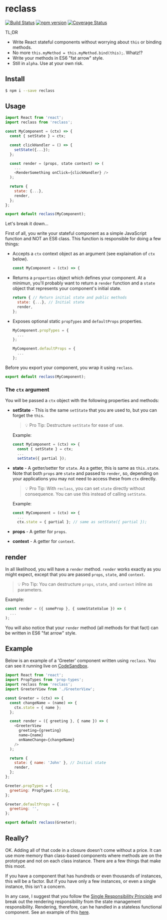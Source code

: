 # reclass

[![Build Status](https://travis-ci.org/donavon/reclass.svg?branch=master)](https://travis-ci.org/donavon/reclass)
[![npm version](https://img.shields.io/npm/v/reclass.svg)](https://www.npmjs.com/package/reclass)
[![Coverage Status](https://coveralls.io/repos/github/donavon/reclass/badge.svg?branch=master)](https://coveralls.io/github/donavon/reclass?branch=master)

TL;DR

* Write React stateful components without worrying about `this` or binding methods.
* No more `this.myMethod = this.myMethod.bind(this);`. Whatz!?
* Write your methods in ES6 "fat arrow" style.
* Still in `alpha`. Use at your own risk.

## Install
```bash
$ npm i --save reclass
```

## Usage

```js
import React from 'react';
import reclass from 'reclass';

const MyComponent = (ctx) => {
  const { setState } = ctx;

  const clickHandler = () => {
    setState({...});
  };

  const render = (props, state context) => (
    ...
    <RenderSomething onClick={clickHandler} />
  );

  return {
    state: {...},
    render,
  };
};

export default reclass(MyComponent);
```

Let's break it down...

First of all, you write your stateful component as a simple JavaScript function and NOT an ES6 class.
This function is responsible for doing a few things:

- Accepts a `ctx` context object as an argument (see explaination of `ctx` below).

  ```js
  const MyComponent = (ctx) => {
  ```

- Returns a `properties` object which defines your component. At a minimun, you'll probably want to return a `render` function and a `state` object that represents your component's initial state.

  ```js
  return { // Return initial state and public methods
    state: {...}, // Initial state
    render,
  };
  ```

- Exposes optional static `propTypes` and `defaultProps` properties.

  ```js
  MyComponent.propTypes = {
    ...
  };

  MyComponent.defaultProps = {
    ...
  };
  ```

Before you export your component, you wrap it using `reclass`.
```js
export default reclass(MyComponent);
```

### The `ctx` argument

You will be passed a `ctx` object with the following properties and methods:

- **setState** - This is the same `setState` that you are used to, but you can forget the `this`.

  >💡 Pro Tip: Destructure `setState` for ease of use.

  Example:
  ```js
  const MyComponent = (ctx) => {
    const { setState } = ctx;
    ...
    setState({ partial });
  ```

- **state** - A getter/setter for `state`. As a getter, this is same as `this.state`.
Note that both `props` are `state` and passed to `render`,
so, depending on your applications you may not need to access these from `ctx` directly.

  >💡 Pro Tip: With `reclass`, you can set `state` directly without consequence. You can use this instead of calling `setState`.

  Example:
  ```js
  const MyComponent = (ctx) => {
    ...
    ctx.state = { partial }; // same as setState({ partial });
  ```

- **props** - A getter for `props`.

- **context** - A getter for `context`.

## render

In all likelihood, you will have a `render` method.
`render` works exactly as you might expect, except that you are passed
`props`, `state`, and `context`.

>💡 Pro Tip: You can destructure `props`, `state`, and `context` inline as parameters.

Example:
```js
const render = ({ someProp }, { someStateValue }) => (
  ...
);
```

You will also notice that your `render` method (all methods for that fact)
can be written in ES6 "fat arrow" style.

## Example

Below is an example of a 'Greeter' component written using `reclass`.
You can see it running live on
[CodeSandbox](https://codesandbox.io/s/DRz5p2W8y).

```js
import React from 'react';
import PropTypes from 'prop-types';
import reclass from 'reclass';
import GreeterView from './GreeterView';

const Greeter = (ctx) => {
  const changeName = (name) => {
    ctx.state = { name };
  };

  const render = ({ greeting }, { name }) => (
    <GreeterView
      greeting={greeting}
      name={name}
      onNameChange={changeName}
    />
  );

  return {
    state: { name: 'John' }, // Initial state
    render,
  };
};

Greeter.propTypes = {
  greeting: PropTypes.string,
};

Greeter.defaultProps = {
  greeting: '',
};

export default reclass(Greeter);
```

## Really?

OK. Adding all of that code in a closure doesn't come without a price.
It can use more memory than class-based components where methods are on the prototype
and not on each class instance. There are a few things that make this moot.

If you have a component that has hundreds or even thousands of instances, this will be a factor.
But if you have only a few instances, or even a single instance, this isn't a concern.

In any case, I suggest that you follow the
[Single Responsibility Principle](https://en.wikipedia.org/wiki/Single_responsibility_principle) and break out
the rendering responsibility from the state management responsibility.
Rendering, therefore, can he handled in a
stateless functional component. See an example of this
[here](https://codesandbox.io/s/DRz5p2W8y).
